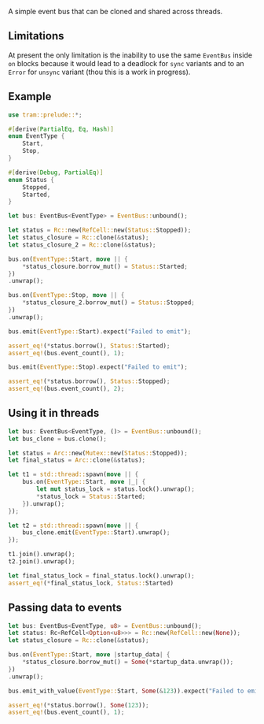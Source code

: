A simple event bus that can be cloned and shared across threads.

## Limitations

At present the only limitation is the inability to use the same `EventBus` inside
`on` blocks because it would lead to a deadlock for `sync` variants and to an `Error`
for `unsync` variant (thou this is a work in progress).

## Example

```rust
use tram::prelude::*;

#[derive(PartialEq, Eq, Hash)]
enum EventType {
    Start,
    Stop,
}

#[derive(Debug, PartialEq)]
enum Status {
    Stopped,
    Started,
}

let bus: EventBus<EventType> = EventBus::unbound();

let status = Rc::new(RefCell::new(Status::Stopped));
let status_closure = Rc::clone(&status);
let status_closure_2 = Rc::clone(&status);

bus.on(EventType::Start, move || {
    *status_closure.borrow_mut() = Status::Started;
})
.unwrap();

bus.on(EventType::Stop, move || {
    *status_closure_2.borrow_mut() = Status::Stopped;
})
.unwrap();

bus.emit(EventType::Start).expect("Failed to emit");

assert_eq!(*status.borrow(), Status::Started);
assert_eq!(bus.event_count(), 1);

bus.emit(EventType::Stop).expect("Failed to emit");

assert_eq!(*status.borrow(), Status::Stopped);
assert_eq!(bus.event_count(), 2);
```

## Using it in threads

```rust
let bus: EventBus<EventType, ()> = EventBus::unbound();
let bus_clone = bus.clone();

let status = Arc::new(Mutex::new(Status::Stopped));
let final_status = Arc::clone(&status);

let t1 = std::thread::spawn(move || {
    bus.on(EventType::Start, move |_| {
        let mut status_lock = status.lock().unwrap();
        *status_lock = Status::Started;
    }).unwrap();
});

let t2 = std::thread::spawn(move || {
    bus_clone.emit(EventType::Start).unwrap();
});

t1.join().unwrap();
t2.join().unwrap();

let final_status_lock = final_status.lock().unwrap();
assert_eq!(*final_status_lock, Status::Started)
```

## Passing data to events

```rust
let bus: EventBus<EventType, u8> = EventBus::unbound();
let status: Rc<RefCell<Option<u8>>> = Rc::new(RefCell::new(None));
let status_closure = Rc::clone(&status);

bus.on(EventType::Start, move |startup_data| {
    *status_closure.borrow_mut() = Some(*startup_data.unwrap());
})
.unwrap();

bus.emit_with_value(EventType::Start, Some(&123)).expect("Failed to emit");

assert_eq!(*status.borrow(), Some(123));
assert_eq!(bus.event_count(), 1);
```
